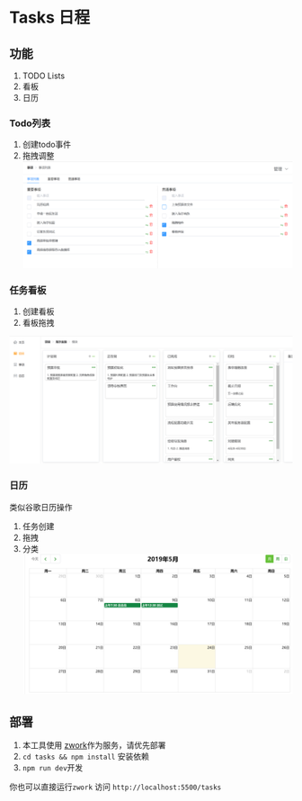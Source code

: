 # Tasks 日程

## 功能
1. TODO Lists
2. 看板
3. 日历

### Todo列表
1. 创建todo事件
2. 拖拽调整
![todo](./images/todo.png)

### 任务看板
1. 创建看板
2. 看板拖拽

![kanban](./images/kanban.png)

### 日历
类似谷歌日历操作
1. 任务创建
2. 拖拽
3. 分类
![calendar](./images/calendar.png)

## 部署
1. 本工具使用 [zwork](https://github.com/zunkun/zwork/server)作为服务，请优先部署
2. `cd tasks && npm install` 安装依赖
3. `npm run dev`开发

你也可以直接运行`zwork` 访问 `http://localhost:5500/tasks`
